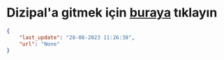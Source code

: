 # Dizipal'a gitmek için [buraya](None) tıklayın
    
```json
{
    "last_update": "28-08-2023 11:26:38",
    "url": "None"
}
```